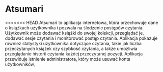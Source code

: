 # Atsumari

<<<<<<< HEAD
Atsumari to aplikacja internetowa, która przechowuje dane o książkach użytkownika i pozwala na śledzenie postępów czytania. Użytkownik może dodawać książki do swojej kolekcji, przeglądać je, dodawać sesje czytania i monitorować postęp czytania. Aplikacja pokazuje również statystyki użytkownika dotyczące czytania, takie jak liczba przeczytanych książek czy szybkość czytania, a także umożliwia przeglądanie historii czytania każdej przeczytanej pozycji. Aplikacja przewiduje istnienie administratora, który może usuwać konta użytkowników,